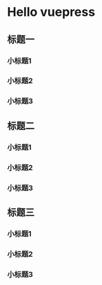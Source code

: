 # Hello vuepress

## 标题一
### 小标题1
### 小标题2
### 小标题3

## 标题二
### 小标题1
### 小标题2
### 小标题3

## 标题三
### 小标题1
### 小标题2
### 小标题3


